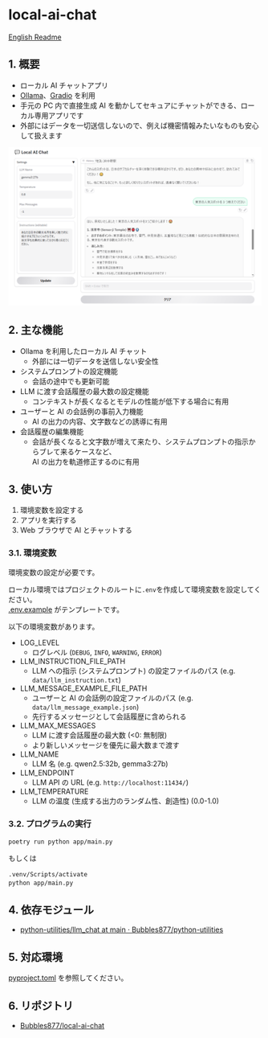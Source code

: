 ﻿# local-ai-chat

[English Readme](./README.md)

## 1. 概要

- ローカル AI チャットアプリ
- [Ollama](https://github.com/ollama/ollama)、[Gradio](https://www.gradio.app/) を利用
- 手元の PC 内で直接生成 AI を動かしてセキュアにチャットができる、ローカル専用アプリです
- 外部にはデータを一切送信しないので、例えば機密情報みたいなものも安心して扱えます

![UI](images/ui.png)

## 2. 主な機能

- Ollama を利用したローカル AI チャット
  - 外部には一切データを送信しない安全性
- システムプロンプトの設定機能
  - 会話の途中でも更新可能
- LLM に渡す会話履歴の最大数の設定機能
  - コンテキストが長くなるとモデルの性能が低下する場合に有用
- ユーザーと AI の会話例の事前入力機能
  - AI の出力の内容、文字数などの誘導に有用
- 会話履歴の編集機能
  - 会話が長くなると文字数が増えて来たり、システムプロンプトの指示からブレて来るケースなど、  
    AI の出力を軌道修正するのに有用

## 3. 使い方

1. 環境変数を設定する
2. アプリを実行する
3. Web ブラウザで AI とチャットする

### 3.1. 環境変数

環境変数の設定が必要です。

ローカル環境ではプロジェクトのルートに`.env`を作成して環境変数を設定してください。  
[.env.example](./.env.example) がテンプレートです。

以下の環境変数があります。

- LOG_LEVEL
  - ログレベル (`DEBUG`, `INFO`, `WARNING`, `ERROR`)
- LLM_INSTRUCTION_FILE_PATH
  - LLM への指示 (システムプロンプト) の設定ファイルのパス (e.g. `data/llm_instruction.txt`)
- LLM_MESSAGE_EXAMPLE_FILE_PATH
  - ユーザーと AI の会話例の設定ファイルのパス (e.g. `data/llm_message_example.json`)
  - 先行するメッセージとして会話履歴に含められる
- LLM_MAX_MESSAGES
  - LLM に渡す会話履歴の最大数 (<0: 無制限)
  - より新しいメッセージを優先に最大数まで渡す
- LLM_NAME
  - LLM 名 (e.g. qwen2.5:32b, gemma3:27b)
- LLM_ENDPOINT
  - LLM API の URL (e.g. `http://localhost:11434/`)
- LLM_TEMPERATURE
  - LLM の温度 (生成する出力のランダム性、創造性) (0.0-1.0)

### 3.2. プログラムの実行

```sh
poetry run python app/main.py
```

もしくは

```sh
.venv/Scripts/activate
python app/main.py
```

## 4. 依存モジュール

- [python-utilities/llm_chat at main · Bubbles877/python-utilities](https://github.com/Bubbles877/python-utilities/tree/main/llm_chat)

## 5. 対応環境

[pyproject.toml](./pyproject.toml) を参照してください。

## 6. リポジトリ

- [Bubbles877/local-ai-chat](https://github.com/Bubbles877/local-ai-chat)
